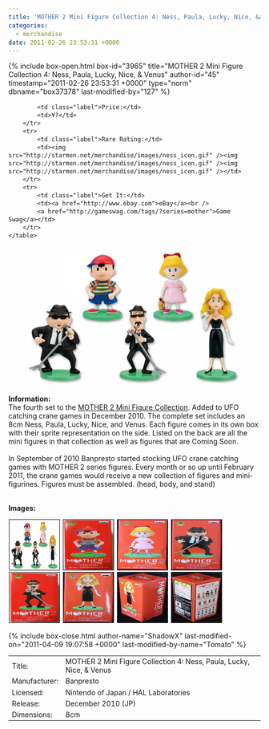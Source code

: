 ```yaml
---
title: 'MOTHER 2 Mini Figure Collection 4: Ness, Paula, Lucky, Nice, &amp; Venus'
categories:
  - merchandise
date: 2011-02-26 23:53:31 +0000
---
```

{% include box-open.html box-id="3965" title="MOTHER 2 Mini Figure Collection 4: Ness, Paula, Lucky, Nice, & Venus" author-id="45" timestamp="2011-02-26 23:53:31 +0000" type="norm" dbname="box37378" last-modified-by="127" %}
<div class="gameinfo">
	<table>
		<tr>
			<td class="label">Title:</td>
			<td>MOTHER 2 Mini Figure Collection 4: Ness, Paula, Lucky, Nice, & Venus</td>
		</tr>
		<tr>
			<td class="label">Manufacturer:</td>
			<td>Banpresto</td>
		</tr>
		<tr>
			<td class="label">Licensed:</td>
			<td>Nintendo of Japan / HAL Laboratories</td>
		</tr>
		<tr>
			<td class="label">Release:</td>
			<td>December 2010 (JP)</td>
		</tr>
		<tr>
			<td class="label">Dimensions:</td>
			<td>8cm</td>
		</tr>
		<tr>

			<td class="label">Price:</td>
			<td>¥?</td>
		</tr>
		<tr>
			<td class="label">Rare Rating:</td>
			<td><img src="http://starmen.net/merchandise/images/ness_icon.gif" /><img src="http://starmen.net/merchandise/images/ness_icon.gif" /><img src="http://starmen.net/merchandise/images/ness_icon.gif" /></td>
		</tr>
		<tr>
			<td class="label">Get It:</td>
			<td><a href="http://www.ebay.com">eBay</a><br />
			<a href="http://gameswag.com/tags/?series=mother">Game Swag</a></td>
		</tr>
	</table>
</div>

<p>
	<center>
	<img src="/merchandise/images/m2mfc4_title.jpg" border="0" title="MOTHER 2 Mini Figure Collection 4: Ness, Paula, Lucky, Nice, & Venus" />
	</center>
</p>

<b>Information:</b>
	<br />
The fourth set to the <a href="http://www.banpresto.co.jp/mother/">MOTHER 2 Mini Figure Collection</a>. Added to UFO catching crane games in December 2010. The complete set includes an 8cm Ness, Paula, Lucky, Nice, and Venus. Each figure comes in its own box with their sprite representation on the side. Listed on the back are all the mini figures in that collection as well as figures that are Coming Soon.
<br /><br />
In September of 2010 Banpresto started stocking UFO crane catching games with MOTHER 2 series figures. Every month or so up until February 2011, the crane games would receive a new collection of figures and mini-figurines. Figures must be assembled. (head, body, and stand)
<br /><br />

<b>Images:</b>
	<br />

<a href="/merchandise/images/m2mfc4_all.jpg" ><img src="/merchandise/images/m2mfc4_all.jpg" title="MOTHER 2 Mini Figure Collection 4: Ness, Paula, Lucky, Nice, & Venus" border="1" width="100" height="100" hspace="1" /></a>
<a href="/merchandise/images/m2mfc4_ness_box.jpg" ><img src="/merchandise/images/m2mfc4_ness_box.jpg" title="MOTHER 2 Mini Figure Collection 4: Ness Box" border="1" width="100" height="100" hspace="1" /></a>
<a href="/merchandise/images/m2mfc4_paula_box.jpg" ><img src="/merchandise/images/m2mfc4_paula_box.jpg" title="MOTHER 2 Mini Figure Collection 4: Paula Box" border="1" width="100" height="100" hspace="1" /></a>
<a href="/merchandise/images/m2mfc4_lucky_box.jpg" ><img src="/merchandise/images/m2mfc4_lucky_box.jpg" title="MOTHER 2 Mini Figure Collection 4: Lucky Box" border="1" width="100" height="100" hspace="1" /></a>
<a href="/merchandise/images/m2mfc4_nice_box.jpg" ><img src="/merchandise/images/m2mfc4_nice_box.jpg" title="MOTHER 2 Mini Figure Collection 4: Nice" border="1" width="100" height="100" hspace="1" /></a>
<a href="/merchandise/images/m2mfc4_venus_box.jpg" ><img src="/merchandise/images/m2mfc4_venus_box.jpg" title="MOTHER 2 Mini Figure Collection 4: Venus" border="1" width="100" height="100" hspace="1" /></a>
<a href="/merchandise/images/m2mfc4_box_side1.jpg" ><img src="/merchandise/images/m2mfc4_box_side1.jpg" title="MOTHER 2 Mini Figure Collection 4: Box (Side 1)" border="1" width="100" height="100" hspace="1" /></a>
<a href="/merchandise/images/m2mfc4_box_side2.jpg" ><img src="/merchandise/images/m2mfc4_box_side2.jpg" title="MOTHER 2 Mini Figure Collection 4: Box (Side 2)" border="1" width="100" height="100" hspace="1" /></a>

{% include box-close.html author-name="ShadowX" last-modified-on="2011-04-09 19:07:58 +0000" last-modified-by-name="Tomato" %}
